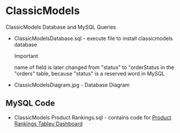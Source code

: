 # ClassicModels
ClassicModels Database and MySQL Queries

- ClassicModelsDatabase.sql - execute file to install classicmodels database
  > [!IMPORTANT]
  > name of field is later changed from "status" to "orderStatus in the "orders" table, because "status" is a reserved word in MySQL
- ClassicModelsDiagram.jpg - Database Diagram

## MySQL Code
  - ClassicModels Product Rankings.sql - contains code for [Product Rankings Tableu Dashboard](https://public.tableau.com/views/ClassicModelsProductRankings/ProductRankings?:language=en-US&:display_count=n&:origin=viz_share_link) 
